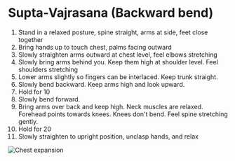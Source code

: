 # Supta-Vajrasana (Backward bend)

1. Stand in a relaxed posture, spine straight, arms at side, feet close together
2. Bring hands up to touch chest, palms facing outward
3. Slowly straighten arms outward at chest level, feel elbows stretching
4. Slowly bring arms behind you. Keep them high at shoulder level. Feel shoulders stretching
5. Lower arms slightly so fingers can be interlaced. Keep trunk straight.
6. Slowly bend backward. Keep arms high and look upward.
7. Hold for 10
8. Slowly bend forward.
9. Bring arms over back and keep high. Neck muscles are relaxed. Forehead points towards knees. Knees don't bend. Feel spine stretching gently.
10. Hold for 20
11. Slowly straighten to upright position, unclasp hands, and relax

![Chest expansion](https://s3-us-west-2.amazonaws.com/philip-weber-static/images/yoga-chest-expansion-01.png)
